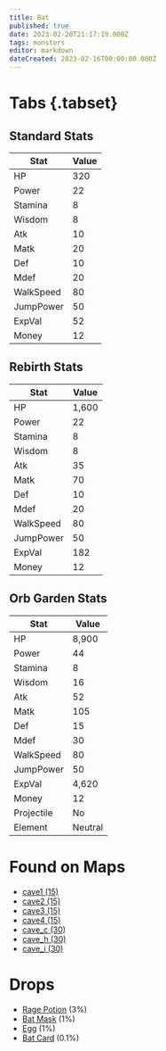 ```yaml
---
title: Bat
published: true
date: 2023-02-28T21:17:19.000Z
tags: monsters
editor: markdown
dateCreated: 2023-02-16T00:00:00.000Z
---
```


# Tabs {.tabset}

## Standard Stats

|Stat|Value|
|-|-|
|HP|320|
|Power|22|
|Stamina|8|
|Wisdom|8|
|Atk|10|
|Matk|20|
|Def|10|
|Mdef|20|
|WalkSpeed|80|
|JumpPower|50|
|ExpVal|52|
|Money|12|
## Rebirth Stats

|Stat|Value|
|-|-|
|HP|1,600|
|Power|22|
|Stamina|8|
|Wisdom|8|
|Atk|35|
|Matk|70|
|Def|10|
|Mdef|20|
|WalkSpeed|80|
|JumpPower|50|
|ExpVal|182|
|Money|12|
## Orb Garden Stats

|Stat|Value|
|-|-|
|HP|8,900|
|Power|44|
|Stamina|8|
|Wisdom|16|
|Atk|52|
|Matk|105|
|Def|15|
|Mdef|30|
|WalkSpeed|80|
|JumpPower|50|
|ExpVal|4,620|
|Money|12|
|Projectile|No|
|Element|Neutral|

# Found on Maps
 * [cave1 (15)](/maps/cave1)
 * [cave2 (15)](/maps/cave2)
 * [cave3 (15)](/maps/cave3)
 * [cave4 (15)](/maps/cave4)
 * [cave_c (30)](/maps/cave_c)
 * [cave_h (30)](/maps/cave_h)
 * [cave_i (30)](/maps/cave_i)

# Drops
 * [Rage Potion](/items/rage-potion) (3%)
 * [Bat Mask](/items/bat-mask) (1%)
 * [Egg](/items/egg) (1%)
 * [Bat Card](/items/bat-card) (0.1%)
